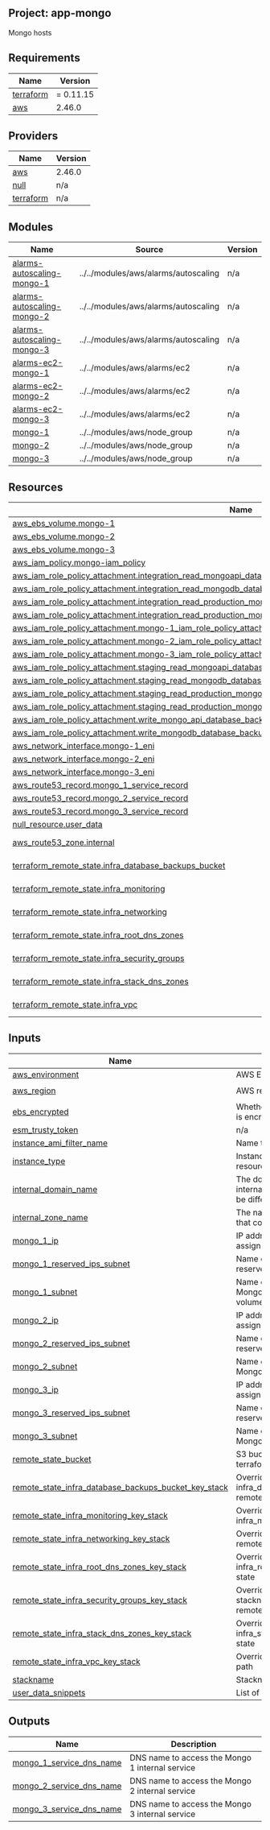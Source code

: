 ## Project: app-mongo

Mongo hosts

## Requirements

| Name | Version |
|------|---------|
| <a name="requirement_terraform"></a> [terraform](#requirement\_terraform) | = 0.11.15 |
| <a name="requirement_aws"></a> [aws](#requirement\_aws) | 2.46.0 |

## Providers

| Name | Version |
|------|---------|
| <a name="provider_aws"></a> [aws](#provider\_aws) | 2.46.0 |
| <a name="provider_null"></a> [null](#provider\_null) | n/a |
| <a name="provider_terraform"></a> [terraform](#provider\_terraform) | n/a |

## Modules

| Name | Source | Version |
|------|--------|---------|
| <a name="module_alarms-autoscaling-mongo-1"></a> [alarms-autoscaling-mongo-1](#module\_alarms-autoscaling-mongo-1) | ../../modules/aws/alarms/autoscaling | n/a |
| <a name="module_alarms-autoscaling-mongo-2"></a> [alarms-autoscaling-mongo-2](#module\_alarms-autoscaling-mongo-2) | ../../modules/aws/alarms/autoscaling | n/a |
| <a name="module_alarms-autoscaling-mongo-3"></a> [alarms-autoscaling-mongo-3](#module\_alarms-autoscaling-mongo-3) | ../../modules/aws/alarms/autoscaling | n/a |
| <a name="module_alarms-ec2-mongo-1"></a> [alarms-ec2-mongo-1](#module\_alarms-ec2-mongo-1) | ../../modules/aws/alarms/ec2 | n/a |
| <a name="module_alarms-ec2-mongo-2"></a> [alarms-ec2-mongo-2](#module\_alarms-ec2-mongo-2) | ../../modules/aws/alarms/ec2 | n/a |
| <a name="module_alarms-ec2-mongo-3"></a> [alarms-ec2-mongo-3](#module\_alarms-ec2-mongo-3) | ../../modules/aws/alarms/ec2 | n/a |
| <a name="module_mongo-1"></a> [mongo-1](#module\_mongo-1) | ../../modules/aws/node_group | n/a |
| <a name="module_mongo-2"></a> [mongo-2](#module\_mongo-2) | ../../modules/aws/node_group | n/a |
| <a name="module_mongo-3"></a> [mongo-3](#module\_mongo-3) | ../../modules/aws/node_group | n/a |

## Resources

| Name | Type |
|------|------|
| [aws_ebs_volume.mongo-1](https://registry.terraform.io/providers/hashicorp/aws/2.46.0/docs/resources/ebs_volume) | resource |
| [aws_ebs_volume.mongo-2](https://registry.terraform.io/providers/hashicorp/aws/2.46.0/docs/resources/ebs_volume) | resource |
| [aws_ebs_volume.mongo-3](https://registry.terraform.io/providers/hashicorp/aws/2.46.0/docs/resources/ebs_volume) | resource |
| [aws_iam_policy.mongo-iam_policy](https://registry.terraform.io/providers/hashicorp/aws/2.46.0/docs/resources/iam_policy) | resource |
| [aws_iam_role_policy_attachment.integration_read_mongoapi_database_backups_iam_role_policy_attachment](https://registry.terraform.io/providers/hashicorp/aws/2.46.0/docs/resources/iam_role_policy_attachment) | resource |
| [aws_iam_role_policy_attachment.integration_read_mongodb_database_backups_iam_role_policy_attachment](https://registry.terraform.io/providers/hashicorp/aws/2.46.0/docs/resources/iam_role_policy_attachment) | resource |
| [aws_iam_role_policy_attachment.integration_read_production_mongoapi_database_backups_iam_role_policy_attachment](https://registry.terraform.io/providers/hashicorp/aws/2.46.0/docs/resources/iam_role_policy_attachment) | resource |
| [aws_iam_role_policy_attachment.integration_read_production_mongodb_database_backups_iam_role_policy_attachment](https://registry.terraform.io/providers/hashicorp/aws/2.46.0/docs/resources/iam_role_policy_attachment) | resource |
| [aws_iam_role_policy_attachment.mongo-1_iam_role_policy_attachment](https://registry.terraform.io/providers/hashicorp/aws/2.46.0/docs/resources/iam_role_policy_attachment) | resource |
| [aws_iam_role_policy_attachment.mongo-2_iam_role_policy_attachment](https://registry.terraform.io/providers/hashicorp/aws/2.46.0/docs/resources/iam_role_policy_attachment) | resource |
| [aws_iam_role_policy_attachment.mongo-3_iam_role_policy_attachment](https://registry.terraform.io/providers/hashicorp/aws/2.46.0/docs/resources/iam_role_policy_attachment) | resource |
| [aws_iam_role_policy_attachment.staging_read_mongoapi_database_backups_iam_role_policy_attachment](https://registry.terraform.io/providers/hashicorp/aws/2.46.0/docs/resources/iam_role_policy_attachment) | resource |
| [aws_iam_role_policy_attachment.staging_read_mongodb_database_backups_iam_role_policy_attachment](https://registry.terraform.io/providers/hashicorp/aws/2.46.0/docs/resources/iam_role_policy_attachment) | resource |
| [aws_iam_role_policy_attachment.staging_read_production_mongoapi_database_backups_iam_role_policy_attachment](https://registry.terraform.io/providers/hashicorp/aws/2.46.0/docs/resources/iam_role_policy_attachment) | resource |
| [aws_iam_role_policy_attachment.staging_read_production_mongodb_database_backups_iam_role_policy_attachment](https://registry.terraform.io/providers/hashicorp/aws/2.46.0/docs/resources/iam_role_policy_attachment) | resource |
| [aws_iam_role_policy_attachment.write_mongo_api_database_backups_iam_role_policy_attachment](https://registry.terraform.io/providers/hashicorp/aws/2.46.0/docs/resources/iam_role_policy_attachment) | resource |
| [aws_iam_role_policy_attachment.write_mongodb_database_backups_iam_role_policy_attachment](https://registry.terraform.io/providers/hashicorp/aws/2.46.0/docs/resources/iam_role_policy_attachment) | resource |
| [aws_network_interface.mongo-1_eni](https://registry.terraform.io/providers/hashicorp/aws/2.46.0/docs/resources/network_interface) | resource |
| [aws_network_interface.mongo-2_eni](https://registry.terraform.io/providers/hashicorp/aws/2.46.0/docs/resources/network_interface) | resource |
| [aws_network_interface.mongo-3_eni](https://registry.terraform.io/providers/hashicorp/aws/2.46.0/docs/resources/network_interface) | resource |
| [aws_route53_record.mongo_1_service_record](https://registry.terraform.io/providers/hashicorp/aws/2.46.0/docs/resources/route53_record) | resource |
| [aws_route53_record.mongo_2_service_record](https://registry.terraform.io/providers/hashicorp/aws/2.46.0/docs/resources/route53_record) | resource |
| [aws_route53_record.mongo_3_service_record](https://registry.terraform.io/providers/hashicorp/aws/2.46.0/docs/resources/route53_record) | resource |
| [null_resource.user_data](https://registry.terraform.io/providers/hashicorp/null/latest/docs/resources/resource) | resource |
| [aws_route53_zone.internal](https://registry.terraform.io/providers/hashicorp/aws/2.46.0/docs/data-sources/route53_zone) | data source |
| [terraform_remote_state.infra_database_backups_bucket](https://registry.terraform.io/providers/hashicorp/terraform/latest/docs/data-sources/remote_state) | data source |
| [terraform_remote_state.infra_monitoring](https://registry.terraform.io/providers/hashicorp/terraform/latest/docs/data-sources/remote_state) | data source |
| [terraform_remote_state.infra_networking](https://registry.terraform.io/providers/hashicorp/terraform/latest/docs/data-sources/remote_state) | data source |
| [terraform_remote_state.infra_root_dns_zones](https://registry.terraform.io/providers/hashicorp/terraform/latest/docs/data-sources/remote_state) | data source |
| [terraform_remote_state.infra_security_groups](https://registry.terraform.io/providers/hashicorp/terraform/latest/docs/data-sources/remote_state) | data source |
| [terraform_remote_state.infra_stack_dns_zones](https://registry.terraform.io/providers/hashicorp/terraform/latest/docs/data-sources/remote_state) | data source |
| [terraform_remote_state.infra_vpc](https://registry.terraform.io/providers/hashicorp/terraform/latest/docs/data-sources/remote_state) | data source |

## Inputs

| Name | Description | Type | Default | Required |
|------|-------------|------|---------|:--------:|
| <a name="input_aws_environment"></a> [aws\_environment](#input\_aws\_environment) | AWS Environment | `string` | n/a | yes |
| <a name="input_aws_region"></a> [aws\_region](#input\_aws\_region) | AWS region | `string` | `"eu-west-1"` | no |
| <a name="input_ebs_encrypted"></a> [ebs\_encrypted](#input\_ebs\_encrypted) | Whether or not the EBS volume is encrypted | `string` | n/a | yes |
| <a name="input_esm_trusty_token"></a> [esm\_trusty\_token](#input\_esm\_trusty\_token) | n/a | `string` | n/a | yes |
| <a name="input_instance_ami_filter_name"></a> [instance\_ami\_filter\_name](#input\_instance\_ami\_filter\_name) | Name to use to find AMI images | `string` | `""` | no |
| <a name="input_instance_type"></a> [instance\_type](#input\_instance\_type) | Instance type used for EC2 resources | `string` | `"m5.large"` | no |
| <a name="input_internal_domain_name"></a> [internal\_domain\_name](#input\_internal\_domain\_name) | The domain name of the internal DNS records, it could be different from the zone name | `string` | n/a | yes |
| <a name="input_internal_zone_name"></a> [internal\_zone\_name](#input\_internal\_zone\_name) | The name of the Route53 zone that contains internal records | `string` | n/a | yes |
| <a name="input_mongo_1_ip"></a> [mongo\_1\_ip](#input\_mongo\_1\_ip) | IP address of the private IP to assign to the instance | `string` | n/a | yes |
| <a name="input_mongo_1_reserved_ips_subnet"></a> [mongo\_1\_reserved\_ips\_subnet](#input\_mongo\_1\_reserved\_ips\_subnet) | Name of the subnet to place the reserved IP of the instance | `string` | n/a | yes |
| <a name="input_mongo_1_subnet"></a> [mongo\_1\_subnet](#input\_mongo\_1\_subnet) | Name of the subnet to place the Mongo instance 1 and EBS volume | `string` | n/a | yes |
| <a name="input_mongo_2_ip"></a> [mongo\_2\_ip](#input\_mongo\_2\_ip) | IP address of the private IP to assign to the instance | `string` | n/a | yes |
| <a name="input_mongo_2_reserved_ips_subnet"></a> [mongo\_2\_reserved\_ips\_subnet](#input\_mongo\_2\_reserved\_ips\_subnet) | Name of the subnet to place the reserved IP of the instance | `string` | n/a | yes |
| <a name="input_mongo_2_subnet"></a> [mongo\_2\_subnet](#input\_mongo\_2\_subnet) | Name of the subnet to place the Mongo 2 and EBS volume | `string` | n/a | yes |
| <a name="input_mongo_3_ip"></a> [mongo\_3\_ip](#input\_mongo\_3\_ip) | IP address of the private IP to assign to the instance | `string` | n/a | yes |
| <a name="input_mongo_3_reserved_ips_subnet"></a> [mongo\_3\_reserved\_ips\_subnet](#input\_mongo\_3\_reserved\_ips\_subnet) | Name of the subnet to place the reserved IP of the instance | `string` | n/a | yes |
| <a name="input_mongo_3_subnet"></a> [mongo\_3\_subnet](#input\_mongo\_3\_subnet) | Name of the subnet to place the Mongo 3 and EBS volume | `string` | n/a | yes |
| <a name="input_remote_state_bucket"></a> [remote\_state\_bucket](#input\_remote\_state\_bucket) | S3 bucket we store our terraform state in | `string` | n/a | yes |
| <a name="input_remote_state_infra_database_backups_bucket_key_stack"></a> [remote\_state\_infra\_database\_backups\_bucket\_key\_stack](#input\_remote\_state\_infra\_database\_backups\_bucket\_key\_stack) | Override stackname path to infra\_database\_backups\_bucket remote state | `string` | `""` | no |
| <a name="input_remote_state_infra_monitoring_key_stack"></a> [remote\_state\_infra\_monitoring\_key\_stack](#input\_remote\_state\_infra\_monitoring\_key\_stack) | Override stackname path to infra\_monitoring remote state | `string` | `""` | no |
| <a name="input_remote_state_infra_networking_key_stack"></a> [remote\_state\_infra\_networking\_key\_stack](#input\_remote\_state\_infra\_networking\_key\_stack) | Override infra\_networking remote state path | `string` | `""` | no |
| <a name="input_remote_state_infra_root_dns_zones_key_stack"></a> [remote\_state\_infra\_root\_dns\_zones\_key\_stack](#input\_remote\_state\_infra\_root\_dns\_zones\_key\_stack) | Override stackname path to infra\_root\_dns\_zones remote state | `string` | `""` | no |
| <a name="input_remote_state_infra_security_groups_key_stack"></a> [remote\_state\_infra\_security\_groups\_key\_stack](#input\_remote\_state\_infra\_security\_groups\_key\_stack) | Override infra\_security\_groups stackname path to infra\_vpc remote state | `string` | `""` | no |
| <a name="input_remote_state_infra_stack_dns_zones_key_stack"></a> [remote\_state\_infra\_stack\_dns\_zones\_key\_stack](#input\_remote\_state\_infra\_stack\_dns\_zones\_key\_stack) | Override stackname path to infra\_stack\_dns\_zones remote state | `string` | `""` | no |
| <a name="input_remote_state_infra_vpc_key_stack"></a> [remote\_state\_infra\_vpc\_key\_stack](#input\_remote\_state\_infra\_vpc\_key\_stack) | Override infra\_vpc remote state path | `string` | `""` | no |
| <a name="input_stackname"></a> [stackname](#input\_stackname) | Stackname | `string` | n/a | yes |
| <a name="input_user_data_snippets"></a> [user\_data\_snippets](#input\_user\_data\_snippets) | List of user-data snippets | `list` | n/a | yes |

## Outputs

| Name | Description |
|------|-------------|
| <a name="output_mongo_1_service_dns_name"></a> [mongo\_1\_service\_dns\_name](#output\_mongo\_1\_service\_dns\_name) | DNS name to access the Mongo 1 internal service |
| <a name="output_mongo_2_service_dns_name"></a> [mongo\_2\_service\_dns\_name](#output\_mongo\_2\_service\_dns\_name) | DNS name to access the Mongo 2 internal service |
| <a name="output_mongo_3_service_dns_name"></a> [mongo\_3\_service\_dns\_name](#output\_mongo\_3\_service\_dns\_name) | DNS name to access the Mongo 3 internal service |
